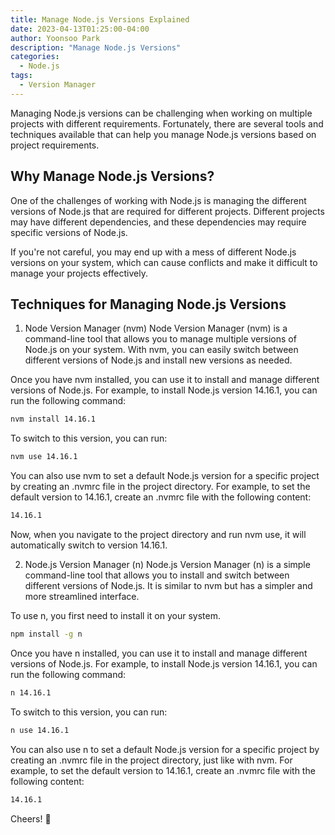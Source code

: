 ```yaml
---
title: Manage Node.js Versions Explained
date: 2023-04-13T01:25:00-04:00
author: Yoonsoo Park
description: "Manage Node.js Versions"
categories:
  - Node.js
tags:
  - Version Manager
---
```


Managing Node.js versions can be challenging when working on multiple projects with different requirements. Fortunately, there are several tools and techniques available that can help you manage Node.js versions based on project requirements.

## Why Manage Node.js Versions?

One of the challenges of working with Node.js is managing the different versions of Node.js that are required for different projects. Different projects may have different dependencies, and these dependencies may require specific versions of Node.js.

If you're not careful, you may end up with a mess of different Node.js versions on your system, which can cause conflicts and make it difficult to manage your projects effectively.

## Techniques for Managing Node.js Versions

1. Node Version Manager (nvm)
   Node Version Manager (nvm) is a command-line tool that allows you to manage multiple versions of Node.js on your system. With nvm, you can easily switch between different versions of Node.js and install new versions as needed.

Once you have nvm installed, you can use it to install and manage different versions of Node.js. For example, to install Node.js version 14.16.1, you can run the following command:

```bash
nvm install 14.16.1
```

To switch to this version, you can run:

```bash
nvm use 14.16.1
```

You can also use nvm to set a default Node.js version for a specific project by creating an .nvmrc file in the project directory. For example, to set the default version to 14.16.1, create an .nvmrc file with the following content:

```bash
14.16.1
```

Now, when you navigate to the project directory and run nvm use, it will automatically switch to version 14.16.1.

2. Node.js Version Manager (n)
   Node.js Version Manager (n) is a simple command-line tool that allows you to install and switch between different versions of Node.js. It is similar to nvm but has a simpler and more streamlined interface.

To use n, you first need to install it on your system.

```bash
npm install -g n
```

Once you have n installed, you can use it to install and manage different versions of Node.js. For example, to install Node.js version 14.16.1, you can run the following command:

```bash
n 14.16.1
```

To switch to this version, you can run:

```bash
n use 14.16.1
```

You can also use n to set a default Node.js version for a specific project by creating an .nvmrc file in the project directory, just like with nvm. For example, to set the default version to 14.16.1, create an .nvmrc file with the following content:

```bash
14.16.1
```

Cheers! 🍺
